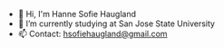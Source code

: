 - 👋 Hi, I'm Hanne Sofie Haugland
- 🌱 I’m currently studying at San Jose State University 
- 📫 Contact: hsofiehaugland@gmail.com

<!---
hannehaugland/hannehaugland is a ✨ special ✨ repository because its `README.md` (this file) appears on your GitHub profile.
You can click the Preview link to take a look at your changes.
--->
